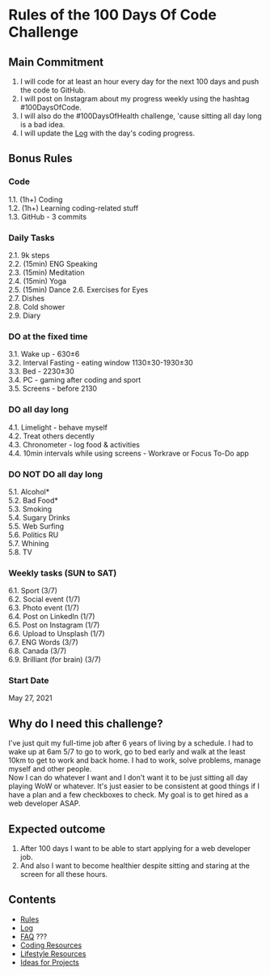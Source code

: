 # Rules of the 100 Days Of Code Challenge

## Main Commitment
1. I will code for at least an hour every day for the next 100 days and push the code to GitHub.
2. I will post on Instagram about my progress weekly using the hashtag #100DaysOfCode.
3. I will also do the #100DaysOfHealth challenge, 'cause sitting all day long is a bad idea.
4. I will update the [Log](log.md) with the day's coding progress.

## Bonus Rules
### Code
1.1. (1h+) Coding  
1.2. (1h+) Learning coding-related stuff  
1.3. GitHub - 3 commits  

### Daily Tasks
2.1. 9k steps  
2.2. (15min) ENG Speaking  
2.3. (15min) Meditation  
2.4. (15min) Yoga  
2.5. (15min) Dance
2.6. Exercises for Eyes  
2.7. Dishes  
2.8. Cold shower  
2.9. Diary  

### DO at the fixed time
3.1. Wake up - 630±6  
3.2. Interval Fasting - eating window 1130±30-1930±30  
3.3. Bed - 2230±30  
3.4. PC - gaming after coding and sport  
3.5. Screens - before 2130

### DO all day long
4.1. Limelight - behave myself  
4.2. Treat others decently  
4.3. Chronometer - log food & activities  
4.4. 10min intervals while using screens - Workrave or Focus To-Do app  

### DO NOT DO all day long
5.1. Alcohol*  
5.2. Bad Food*  
5.3. Smoking  
5.4. Sugary Drinks  
5.5. Web Surfing  
5.6. Politics RU  
5.7. Whining  
5.8. TV  

### Weekly tasks (SUN to SAT)
6.1. Sport (3/7)  
6.2. Social event (1/7)  
6.3. Photo event (1/7)  
6.4. Post on LinkedIn (1/7)  
6.5. Post on Instagram (1/7)  
6.6. Upload to Unsplash (1/7)  
6.7. ENG Words (3/7)  
6.8. Canada (3/7)  
6.9. Brilliant (for brain) (3/7)   

### Start Date
May 27, 2021

## Why do I need this challenge?
I've just quit my full-time job after 6 years of living by a schedule. I had to wake up at 6am 5/7 to go to work, go to bed early and walk at the least 10km to get to work and back home. I had to work, solve problems, manage myself and other people.  
Now I can do whatever I want and I don't want it to be just sitting all day playing WoW or whatever. It's just easier to be consistent at good things if I have a plan and a few checkboxes to check.
My goal is to get hired as a web developer ASAP.

## Expected outcome
1. After 100 days I want to be able to start applying for a web developer job.
2. And also I want to become healthier despite sitting and staring at the screen for all these hours.

## Contents
* [Rules](rules.md)
* [Log](log.md)
* [FAQ](FAQ.md) ???
* [Coding Resources](resources-programming.md)
* [Lifestyle Resources](resources-other.md)
* [Ideas for Projects](ideas-for-projects.md)